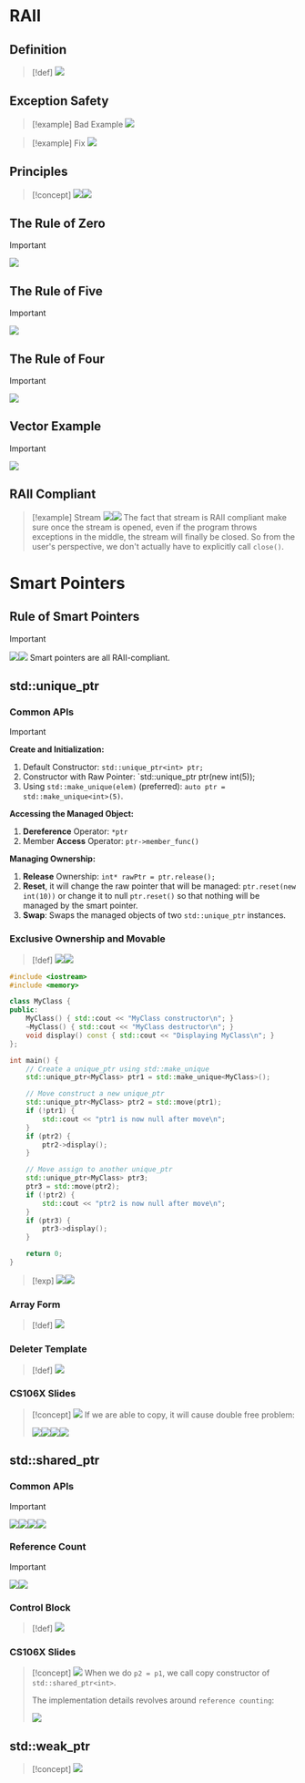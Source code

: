 # RAII
## Definition
> [!def]
> ![](RAII_Smart_Pointers.assets/image-20240307163209883.png)



## Exception Safety
> [!example] Bad Example
> ![](RAII_Smart_Pointers.assets/image-20240307163358756.png)

> [!example] Fix
> ![](RAII_Smart_Pointers.assets/image-20240307163531299.png)




## Principles
> [!concept]
> ![](Exceptions.assets/image-20240124123615482.png)![](Exceptions.assets/image-20240124123635344.png)





## The Rule of Zero
> [!important]
> ![](RAII_Smart_Pointers.assets/image-20240308202031294.png)





## The Rule of Five
> [!important]
> ![](RAII_Smart_Pointers.assets/image-20240308202045717.png)



## The Rule of Four
> [!important]
> ![](RAII_Smart_Pointers.assets/image-20240308202911736.png)


## Vector Example
> [!important]
> ![](RAII_Smart_Pointers.assets/image-20240308202950879.png)




## RAII Compliant
> [!example] Stream
> ![](Exceptions.assets/image-20240124123758813.png)![](Exceptions.assets/image-20240124123912793.png)
> The fact that stream is RAII compliant make sure once the stream is opened, even if the program throws exceptions in the middle, the stream will finally be closed. So from the user's perspective, we don't actually have to explicitly call `close()`.


# Smart Pointers
## Rule of Smart Pointers
> [!important]
> ![](RAII_Smart_Pointers.assets/image-20240308204017251.png)![](Exceptions.assets/image-20240124124126870.png)
> Smart pointers are all RAII-compliant.


## std::unique_ptr
### Common APIs
> [!important]
> **Create and Initialization:**
> 1. Default Constructor: `std::unique_ptr<int> ptr;`
> 2. Constructor with Raw Pointer: `std::unique_ptr<int> ptr(new int(5));
> 3. Using `std::make_unique(elem)` (preferred): `auto ptr = std::make_unique<int>(5)`. 
> 
> **Accessing the Managed Object:**
> 1. **Dereference** Operator: `*ptr`
> 2. Member **Access** Operator: `ptr->member_func()`
> 
> **Managing Ownership:**
> 1. **Release** Ownership: `int* rawPtr = ptr.release();`
> 2. **Reset**, it will change the raw pointer that will be managed: `ptr.reset(new int(10))` or change it to null `ptr.reset()` so that nothing will be managed by the smart pointer.
> 3. **Swap**: Swaps the managed objects of two `std::unique_ptr` instances.

### Exclusive Ownership and Movable
> [!def]
> ![](RAII_Smart_Pointers.assets/image-20240307161308927.png)![](RAII_Smart_Pointers.assets/image-20240308203826359.png)
```c++
#include <iostream>
#include <memory>

class MyClass {
public:
    MyClass() { std::cout << "MyClass constructor\n"; }
    ~MyClass() { std::cout << "MyClass destructor\n"; }
    void display() const { std::cout << "Displaying MyClass\n"; }
};

int main() {
    // Create a unique_ptr using std::make_unique
    std::unique_ptr<MyClass> ptr1 = std::make_unique<MyClass>();

    // Move construct a new unique_ptr
    std::unique_ptr<MyClass> ptr2 = std::move(ptr1);
    if (!ptr1) {
        std::cout << "ptr1 is now null after move\n";
    }
    if (ptr2) {
        ptr2->display();
    }

    // Move assign to another unique_ptr
    std::unique_ptr<MyClass> ptr3;
    ptr3 = std::move(ptr2);
    if (!ptr2) {
        std::cout << "ptr2 is now null after move\n";
    }
    if (ptr3) {
        ptr3->display();
    }

    return 0;
}

```
> [!exp]
> ![](RAII_Smart_Pointers.assets/image-20240510145550092.png)![](RAII_Smart_Pointers.assets/image-20240510145541079.png)



### Array Form 
> [!def]
> ![](RAII_Smart_Pointers.assets/image-20240308203905215.png)


### Deleter Template
> [!def]
> ![](RAII_Smart_Pointers.assets/image-20240308203941282.png)


### CS106X Slides
> [!concept]
> ![](RAII_Smart_Pointers.assets/image-20240124125033237.png)
> If we are able to copy, it will cause double free problem:
> 
> ![](RAII_Smart_Pointers.assets/image-20240124125205341.png)![](RAII_Smart_Pointers.assets/image-20240124125221140.png)![](RAII_Smart_Pointers.assets/image-20240124125229433.png)![](RAII_Smart_Pointers.assets/image-20240124125324263.png)



## std::shared_ptr
### Common APIs
> [!important]
> ![](RAII_Smart_Pointers.assets/image-20240510172759569.png)![](RAII_Smart_Pointers.assets/image-20240510172806320.png)![](RAII_Smart_Pointers.assets/image-20240510172813664.png)![](RAII_Smart_Pointers.assets/image-20240510172823742.png)



### Reference Count
> [!important]
> ![](RAII_Smart_Pointers.assets/image-20240308204242557.png)![](RAII_Smart_Pointers.assets/image-20240308204342541.png)


### Control Block
> [!def]
> ![](RAII_Smart_Pointers.assets/image-20240308204555097.png)




### CS106X Slides
> [!concept]
> ![](RAII_Smart_Pointers.assets/image-20240124125558380.png)
> When we do `p2 = p1`, we call copy constructor of `std::shared_ptr<int>`.
> 
> The implementation details revolves around `reference counting`:
> 
> ![](RAII_Smart_Pointers.assets/image-20240124125634854.png)



## std::weak_ptr
> [!concept]
> ![](RAII_Smart_Pointers.assets/image-20240124125901553.png)

